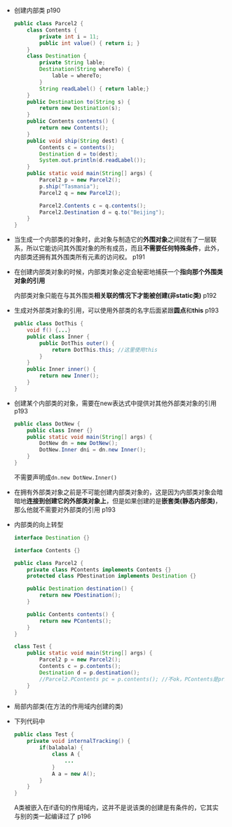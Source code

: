 - 创建内部类 p190

  ```java
  public class Parcel2 {
      class Contents {
          private int i = 11;
          public int value() { return i; }
      }
      class Destination {
          private String lable;
          Destination(String whereTo) {
              lable = whereTo;
          }
          String readLabel() { return lable;}
      }
      public Destination to(String s) {
          return new Destination(s);
      }
      public Contents contents() {
          return new Contents();
      }
      public void ship(String dest) {
          Contents c = contents();
          Destination d = to(dest);
          System.out.println(d.readLabel());
      }
      public static void main(String[] args) {
          Parcel2 p = new Parcel2();
          p.ship("Tasmania");
          Parcel2 q = new Parcel2();
  
          Parcel2.Contents c = q.contents();
          Parcel2.Destination d = q.to("Beijing");
      }
  }
  ```

- 当生成一个内部类的对象时，此对象与制造它的**外围对象**之间就有了一层联系，所以它能访问其外围对象的所有成员，而且**不需要任何特殊条件**，此外，内部类还拥有其外围类所有元素的访问权。 p191

- 在创建内部类对象的时候，内部类对象必定会秘密地捕获一个**指向那个外围类对象的引用**

  内部类对象只能在与其外围类**相关联的情况下才能被创建(非static类)** p192

- 生成对外部类对象的引用，可以使用外部类的名字后面紧跟**圆点**和**this** p193

  ```java
  public class DotThis {
      void f() {...}
      public class Inner {
          public DotThis outer() {
              return DotThis.this; //这里使用this
          }
      }
      public Inner inner() {
          return new Inner();
      }
  }
  ```

  

- 创建某个内部类的对象，需要在new表达式中提供对其他外部类对象的引用 p193

  ```java
  public class DotNew {
      public class Inner {}
      public static void main(String[] args) {
          DotNew dn = new DotNew();
          DotNew.Inner dni = dn.new Inner();
      }
  }
  ```

  不需要声明成`dn.new DotNew.Inner()`
  
- 在拥有外部类对象之前是不可能创建内部类对象的，这是因为内部类对象会暗暗地**连接到创建它的外部类对象上**，但是如果创建的是**嵌套类(静态内部类)**，那么他就不需要对外部类的引用 p193

- 内部类的向上转型

  ```java
  interface Destination {}
  
  interface Contents {}
  
  public class Parcel2 {
      private class PContents implements Contents {}
      protected class PDestination implements Destination {}
  
      public Destination destination() {
          return new PDestination();
      }
  
      public Contents contents() {
          return new PContents();
      }
  }
  
  class Test {
      public static void main(String[] args) {
          Parcel2 p = new Parcel2();
          Contents c = p.contents();
          Destination d = p.destination();
          //Parcel2.PContents pc = p.contents(); //不ok，PContents是private类型的
      }
  }
  ```

- 局部内部类(在方法的作用域内创建的类)

- 下列代码中

  ```java
  public class Test {
      private void internalTracking() {
          if(balabala) {
              class A {
                  ...
              }
              A a = new A();
          }
      }
  }
  ```

  A类被嵌入在if语句的作用域内，这并不是说该类的创建是有条件的，它其实与别的类一起编译过了 p196